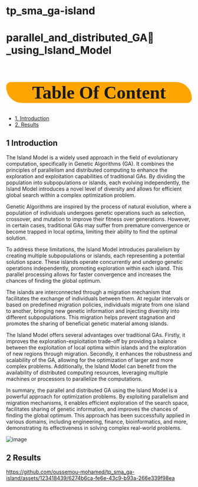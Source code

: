 # tp_sma_ga-island
# parallel_and_distributed_GA🧬_using_Island_Model

<h1 style="background-color:orange;font-family:newtimeroman;font-size:350%;text-align:center;border-radius: 15px 50px;">Table Of Content</h1>


* [1. Introduction](#1)      
* [2. Results](#2) 
     

## 1 Introduction

The Island Model is a widely used approach in the field of evolutionary computation, specifically in Genetic Algorithms (GA). It combines the principles of parallelism and distributed computing to enhance the exploration and exploitation capabilities of traditional GAs. By dividing the population into subpopulations or islands, each evolving independently, the Island Model introduces a novel level of diversity and allows for efficient global search within a complex optimization problem.

Genetic Algorithms are inspired by the process of natural evolution, where a population of individuals undergoes genetic operations such as selection, crossover, and mutation to improve their fitness over generations. However, in certain cases, traditional GAs may suffer from premature convergence or become trapped in local optima, limiting their ability to find the optimal solution.

To address these limitations, the Island Model introduces parallelism by creating multiple subpopulations or islands, each representing a potential solution space. These islands operate concurrently and undergo genetic operations independently, promoting exploration within each island. This parallel processing allows for faster convergence and increases the chances of finding the global optimum.

The islands are interconnected through a migration mechanism that facilitates the exchange of individuals between them. At regular intervals or based on predefined migration policies, individuals migrate from one island to another, bringing new genetic information and injecting diversity into different subpopulations. This migration helps prevent stagnation and promotes the sharing of beneficial genetic material among islands.

The Island Model offers several advantages over traditional GAs. Firstly, it improves the exploration-exploitation trade-off by providing a balance between the exploitation of local optima within islands and the exploration of new regions through migration. Secondly, it enhances the robustness and scalability of the GA, allowing for the optimization of larger and more complex problems. Additionally, the Island Model can benefit from the availability of distributed computing resources, leveraging multiple machines or processors to parallelize the computations.

In summary, the parallel and distributed GA using the Island Model is a powerful approach for optimization problems. By exploiting parallelism and migration mechanisms, it enables efficient exploration of the search space, facilitates sharing of genetic information, and improves the chances of finding the global optimum. This approach has been successfully applied in various domains, including engineering, finance, bioinformatics, and more, demonstrating its effectiveness in solving complex real-world problems.

![image](https://github.com/oussemou-mohamed/tp_sma_ga-island/assets/123418439/2c1442aa-15be-4f05-8b42-359f5bed9219)

## 2 Results


https://github.com/oussemou-mohamed/tp_sma_ga-island/assets/123418439/6274b6ca-fe6e-43c9-b93a-266e339f98ea




